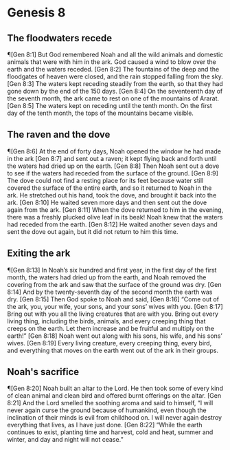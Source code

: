 # Genesis 8

## The floodwaters recede
¶[Gen 8:1] But God remembered Noah and all the wild animals and domestic animals that were with him in the ark. God caused a wind to blow over the earth and the waters receded.
[Gen 8:2] The fountains of the deep and the floodgates of heaven were closed, and the rain stopped falling from the sky.
[Gen 8:3] The waters kept receding steadily from the earth, so that they had gone down by the end of the 150 days.
[Gen 8:4] On the seventeenth day of the seventh month, the ark came to rest on one of the mountains of Ararat.
[Gen 8:5] The waters kept on receding until the tenth month. On the first day of the tenth month, the tops of the mountains became visible.

## The raven and the dove
¶[Gen 8:6] At the end of forty days, Noah opened the window he had made in the ark
[Gen 8:7] and sent out a raven; it kept flying back and forth until the waters had dried up on the earth.
[Gen 8:8] Then Noah sent out a dove to see if the waters had receded from the surface of the ground.
[Gen 8:9] The dove could not find a resting place for its feet because water still covered the surface of the entire earth, and so it returned to Noah in the ark. He stretched out his hand, took the dove, and brought it back into the ark.
[Gen 8:10] He waited seven more days and then sent out the dove again from the ark.
[Gen 8:11] When the dove returned to him in the evening, there was a freshly plucked olive leaf in its beak! Noah knew that the waters had receded from the earth.
[Gen 8:12] He waited another seven days and sent the dove out again, but it did not return to him this time.

## Exiting the ark
¶[Gen 8:13] In Noah’s six hundred and first year, in the first day of the first month, the waters had dried up from the earth, and Noah removed the covering from the ark and saw that the surface of the ground was dry.
[Gen 8:14] And by the twenty-seventh day of the second month the earth was dry.
[Gen 8:15] Then God spoke to Noah and said,
[Gen 8:16] “Come out of the ark, you, your wife, your sons, and your sons’ wives with you.
[Gen 8:17] Bring out with you all the living creatures that are with you. Bring out every living thing, including the birds, animals, and every creeping thing that creeps on the earth. Let them increase and be fruitful and multiply on the earth!”
[Gen 8:18] Noah went out along with his sons, his wife, and his sons’ wives.
[Gen 8:19] Every living creature, every creeping thing, every bird, and everything that moves on the earth went out of the ark in their groups.

## Noah's sacrifice
¶[Gen 8:20] Noah built an altar to the Lord. He then took some of every kind of clean animal and clean bird and offered burnt offerings on the altar.
[Gen 8:21] And the Lord smelled the soothing aroma and said to himself, “I will never again curse the ground because of humankind, even though the inclination of their minds is evil from childhood on. I will never again destroy everything that lives, as I have just done.
[Gen 8:22] “While the earth continues to exist, planting time and harvest, cold and heat, summer and winter, and day and night will not cease.”

